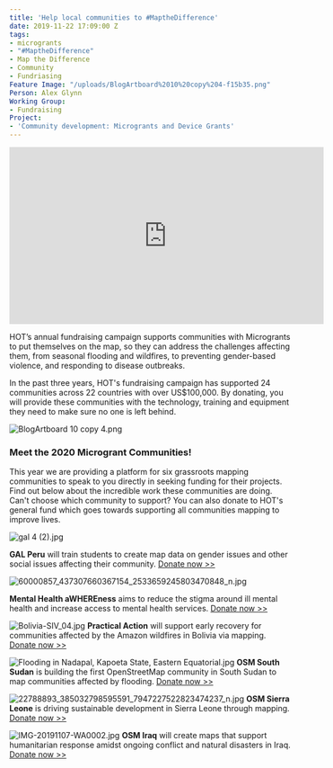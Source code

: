 ```yaml
---
title: 'Help local communities to #MaptheDifference'
date: 2019-11-22 17:09:00 Z
tags:
- microgrants
- "#MaptheDifference"
- Map the Difference
- Community
- Fundriasing
Feature Image: "/uploads/BlogArtboard%2010%20copy%204-f15b35.png"
Person: Alex Glynn
Working Group:
- Fundraising
Project:
- 'Community development: Microgrants and Device Grants'
---
```


<iframe width="560" height="315" src="https://www.youtube.com/embed/1xZv53B1-GU" frameborder="0" allow="accelerometer; autoplay; encrypted-media; gyroscope; picture-in-picture" allowfullscreen></iframe>

HOT’s annual fundraising campaign supports communities with Microgrants to put themselves on the map, so they can address the challenges affecting them, from seasonal flooding and wildfires, to preventing gender-based violence, and responding to disease outbreaks.

In the past three years, HOT's fundraising campaign has supported 24 communities across 22 countries with over US$100,000. By donating, you will provide these communities with the technology, training and equipment they need to make sure no one is left behind.

![BlogArtboard 10 copy 4.png](/uploads/BlogArtboard%2010%20copy%204.png)

### Meet the 2020 Microgrant Communities!

This year we are providing a platform for six grassroots mapping communities to speak to you directly in seeking funding for their projects. Find out below about the incredible work these communities are doing. Can't choose which community to support? You can also donate to HOT's general fund which goes towards supporting all communities mapping to improve lives.

![gal 4 (2).jpg](/uploads/gal%204%20(2).jpg)

**GAL Peru** will train students to create map data on gender issues and other social issues affecting their community.
[Donate now >>](https://hotosm.us9.list-manage.com/track/click?u=5191e27b207136970f2a9ec1b&id=73e86ec192&e=c5bab6c553)

![60000857_437307660367154_2533659245803470848_n.jpg](/uploads/60000857_437307660367154_2533659245803470848_n.jpg)

**Mental Health aWHEREness** aims to reduce the stigma around ill mental health and increase access to mental health services.
[Donate now >>](https://hotosm.us9.list-manage.com/track/click?u=5191e27b207136970f2a9ec1b&id=99a182573f&e=c5bab6c553)

![Bolivia-SIV_04.jpg](/uploads/Bolivia-SIV_04.jpg)
**Practical Action** will support early recovery for communities affected by the Amazon wildfires in Bolivia via mapping.
[Donate now >>](https://hotosm.us9.list-manage.com/track/click?u=5191e27b207136970f2a9ec1b&id=57635d7a03&e=c5bab6c553)

![Flooding in Nadapal, Kapoeta State, Eastern Equatorial.jpg](/uploads/Flooding%20in%20Nadapal,%20Kapoeta%20State,%20Eastern%20Equatorial.jpg)
**OSM South Sudan** is building the first OpenStreetMap community in South Sudan to map communities affected by flooding.
[Donate now >>](https://hotosm.us9.list-manage.com/track/click?u=5191e27b207136970f2a9ec1b&id=f2e4072c1b&e=c5bab6c553)

![22788893_385032798595591_7947227522823474237_n.jpg](/uploads/22788893_385032798595591_7947227522823474237_n.jpg)
**OSM Sierra Leone** is driving sustainable development in Sierra Leone through mapping.
[Donate now >>](https://hotosm.us9.list-manage.com/track/click?u=5191e27b207136970f2a9ec1b&id=88a02282e7&e=c5bab6c553)

![IMG-20191107-WA0002.jpg](/uploads/IMG-20191107-WA0002.jpg)
**OSM Iraq** will create maps that support humanitarian response amidst ongoing conflict and natural disasters in Iraq.
[Donate now >>](https://hotosm.us9.list-manage.com/track/click?u=5191e27b207136970f2a9ec1b&id=9be392f4c9&e=c5bab6c553)